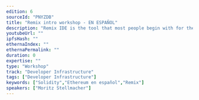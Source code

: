 ```yaml
---
edition: 6
sourceId: "PNYZDB"
title: "Remix intro workshop - EN ESPAÑOL"
description: "Remix IDE is the tool that most people begin with for their journey through Ethereum development.  Come learn some basics of Solidity, the most popular language for programming smart contracts.  We’ll be using the tutorials inside of Remix - so you can continue working after the workshop is over.  The workshop will be conducted in Spanish."
youtubeUrl: ""
ipfsHash: ""
ethernaIndex: ""
ethernaPermalink: ""
duration: 0
expertise: ""
type: "Workshop"
track: "Developer Infrastructure"
tags: ["Developer Infrastructure"]
keywords: ["Solidity","Ethereum en español","Remix"]
speakers: ["Moritz Stellmacher"]
---
```

